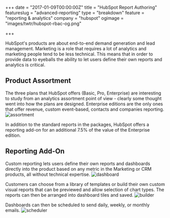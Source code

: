+++
date = "2017-01-09T00:00:00Z"
title = "HubSpot Report Authoring"
featureslug = "advanced-reporting"
type = "breakdown"
feature = "reporting & analytics"
company = "hubspot"
ogimage = "images/twtr/hubspot-rbac-og.png"

+++

HubSpot's products are about end-to-end demand generation and lead management. Marketing is a role that requires a lot of analytics and marketing people tend to be less technical. This means that in order to provide data to eyeballs the ability to let users define their own reports and analytics is critical. 

## Product Assortment
The three plans that HubSpot offers (Basic, Pro, Enterprise) are interesting to study from an analytics assortment point of view - clearly some thought went into how the plans are designed. Enterprise editions are the only ones that offer revenue, custom event-based, contacts and companies reporting.  
![assortment](/hubspot/images/product-assortment.png)

In addition to the standard reports in the packages, HubSpot offers a reporting add-on for an additional 7.5% of the value of the Enterprise edition. 

## Reporting Add-On
Custom reporting lets users define their own reports and dashboards directly into the product based on any metric in the Marketing or CRM products, all without technical expertise. 
![dashboard](/hubspot/images/dashboard-example.png)

Customers can choose from a library of templates or build their own custom visual reports that can be previewed and allow selection of chart types. The reports can then be arranged into dashboard tiles and saved. 
![builder](/hubspot/images/report-builder.png)

Dashboards can then be scheduled to send daily, weekly, or monthly emails. 
![scheduler](/hubspot/images/scheduler.png)
